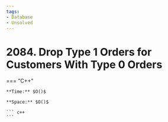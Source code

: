 ```yaml
---
tags:
- Database
- Unsolved
---
```



# 2084. Drop Type 1 Orders for Customers With Type 0 Orders

=== "C++"

    **Time:** $O()$

    **Space:** $O()$

    ``` c++
    ```